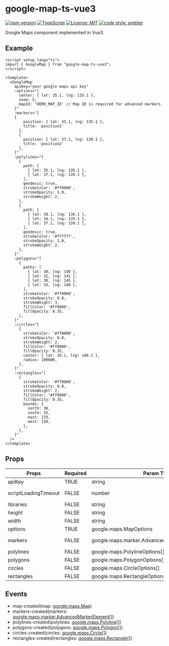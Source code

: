 # google-map-ts-vue3

[![npm version](https://badge.fury.io/js/google-map-ts-vue3.svg)](https://www.npmjs.com/package/google-map-ts-vue3) [![TypeScript](https://badges.frapsoft.com/typescript/code/typescript.svg?v=101)](https://github.com/ellerbrock/typescript-badges/) [![License: MIT](https://img.shields.io/badge/License-MIT-yellow.svg)](https://opensource.org/licenses/MIT) [![code style: prettier](https://img.shields.io/badge/code_style-prettier-ff69b4.svg)](https://github.com/prettier/prettier)

Google Maps component implemented in Vue3.

## Example

```vue
<script setup lang="ts">
import { GoogleMap } from "google-map-ts-vue3";
</script>

<template>
  <GoogleMap
    apiKey="your google maps api key"
    :options="{
      center: { lat: 35.1, lng: 135.1 },
      zoom: 5,
      mapId: 'DEMO_MAP_ID' // Map ID is required for advanced markers.
    }"
    :markers="[
    {
        position: { lat: 35.1, lng: 135.1 },
        title: 'position1'
      },
      {
        position: { lat: 37.1, lng: 139.1 },
        title: 'position2'
      },
    ]"
    :polylines="[
      {
        path: [
          { lat: 35.1, lng: 135.1 },
          { lat: 37.1, lng: 139.1 },
        ],
        geodesic: true,
        strokeColor: '#ff0000',
        strokeOpacity: 1.0,
        strokeWeight: 2,
      },
      {
        path: [
          { lat: 38.1, lng: 136.1 },
          { lat: 34.1, lng: 135.1 },
          { lat: 37.1, lng: 139.1 },
        ],
        geodesic: true,
        strokeColor: '#ffffff',
        strokeOpacity: 1.0,
        strokeWeight: 2,
      },
    ]"
    :polygons="[
      {
        paths: [
          { lat: 30, lng: 140 },
          { lat: 31, lng: 141 },
          { lat: 30, lng: 145 },
          { lat: 33, lng: 140 },
        ],
        strokeColor: '#ff0000',
        strokeOpacity: 0.8,
        strokeWeight: 3,
        fillColor: '#ff0000',
        fillOpacity: 0.35,
      },
    ]"
    :circles="[
      {
        strokeColor: '#ff0000',
        strokeOpacity: 0.8,
        strokeWeight: 2,
        fillColor: '#ff0000',
        fillOpacity: 0.35,
        center: { lat: 39.1, lng: 140.1 },
        radius: 100000,
      },
    ]"
    :rectangles="[
      {
        strokeColor: '#ff0000',
        strokeOpacity: 0.8,
        strokeWeight: 2,
        fillColor: '#ff0000',
        fillOpacity: 0.35,
        bounds: {
          north: 30,
          south: 33,
          east: 133,
          west: 130,
        },
      },
    ]"
  />
</template>
```

## Props

| Props                | Required | Param Type                                        | Default value                    | Description                                                                                                                                                |
|----------------------|----------|---------------------------------------------------|----------------------------------|------------------------------------------------------------------------------------------------------------------------------------------------------------|
| apiKey               | TRUE     | string                                            |                                  | [Google Maps  API Key](https://developers.google.com/maps/documentation/javascript/get-api-key)                                                            |
| scriptLoadingTimeout | FALSE    | number                                            | 5000                             | Timeout for loading the Google Map script                                                                                                                  |
| libraries            | FALSE    | string                                            | "marker,geometry,drawing,places" | [Libraries to load](https://developers.google.com/maps/documentation/javascript/libraries)                                                                 |
| height               | FALSE    | string                                            | "500px"                          | The height of Google Maps                                                                                                                                  |
| width                | FALSE    | string                                            | "500px"                          | The width of Google Maps                                                                                                                                   |
| options              | TRUE     | google.maps.MapOptions                            |                                  | [MapOptions object](https://developers.google.com/maps/documentation/javascript/reference/map#MapOptions)                                                  |
| markers              | FALSE    | google.maps.marker.AdvancedMarkerElementOptions[] | []                               | [AdvancedMarkerElementOptions object](https://developers.google.com/maps/documentation/javascript/reference/advanced-markers#AdvancedMarkerElementOptions) |
| polylines            | FALSE    | google.maps.PolylineOptions[]                     | []                               | [PolylineOptions object](https://developers.google.com/maps/documentation/javascript/reference/polygon#PolylineOptions)                                    |
| polygons             | FALSE    | google.maps.PolygonOptions[]                      | []                               | [PolygonOptions object](https://developers.google.com/maps/documentation/javascript/reference/polygon#PolygonOptions)                                      |
| circles              | FALSE    | google.maps.CircleOptions[]                       | []                               | [CircleOptions object](https://developers.google.com/maps/documentation/javascript/reference/polygon#CircleOptions)                                        |
| rectangles           | FALSE    | google.maps.RectangleOptions[]                    | []                               | [RectangleOptions object](https://developers.google.com/maps/documentation/javascript/reference/polygon#RectangleOptions)                                  |

## Events

- map-created(map: [google.maps.Map](https://developers.google.com/maps/documentation/javascript/reference/map#Map))
- markers-created(markers: [google.maps.marker.AdvancedMarkerElement[]](https://developers.google.com/maps/documentation/javascript/reference/advanced-markers#AdvancedMarkerElement))
- polylines-created(polylines: [google.maps.Polyline[]](https://developers.google.com/maps/documentation/javascript/reference/polygon#Polyline))
- polygons-created(polygons: [google.maps.Polygon[]](https://developers.google.com/maps/documentation/javascript/reference/polygon#Polygon))
- circles-created(circles: [google.maps.Circle[]](https://developers.google.com/maps/documentation/javascript/reference/polygon#Circle))
- rectangles-created(rectangles: [google.maps.Rectangle[]](https://developers.google.com/maps/documentation/javascript/reference/polygon#Rectangle))
